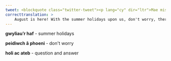 ```yaml
---
tweet: <blockquote class="twitter-tweet"><p lang="cy" dir="ltr">Mae mis Awst yma! Gyda Gwyliau’r Haf wedi cyrraedd, peidiwch â phoeni, mae yna lawer o gynnwys Cymraeg a Saesneg ar-lein yn BookTrust Cymru, popeth o sesiynau tynnu llun gyda’ch gilydd, straeon, sesiynau holi ac ateb gydag awduron a llawer, llawer mwy. <a href="https://t.co/koXncqzdTI">https://t.co/koXncqzdTI</a> <a href="https://t.co/9fkoEBGhVK">pic.twitter.com/9fkoEBGhVK</a></p>&mdash; BookTrust Cymru (@BookTrustCymru) <a href="https://twitter.com/BookTrustCymru/status/1291267763982360578?ref_src=twsrc%5Etfw">August 6, 2020</a></blockquote> <script async src="https://platform.twitter.com/widgets.js" charset="utf-8"></script>
correcttranslation: >
    August is here! With the summer holidays upon us, don't worry, there is lots of Welsh and English content online at Booktrust Cymru, everything from picture drawing sessions together, stories, question and answer sessions with authors and lots, lots more.
---
```


**gwyliau’r haf** - summer holidays

**peidiwch â phoeni** - don't worry

**holi ac ateb** - question and answer


